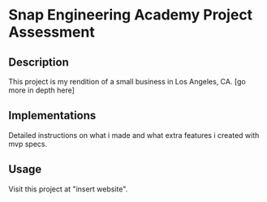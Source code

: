 # Snap Engineering Academy Project Assessment

## Description

This project is my rendition of a small business in Los Angeles, CA. [go more in depth here]

## Implementations

Detailed instructions on what i made and what extra features i created with mvp specs.

## Usage

Visit this project at "insert website".
